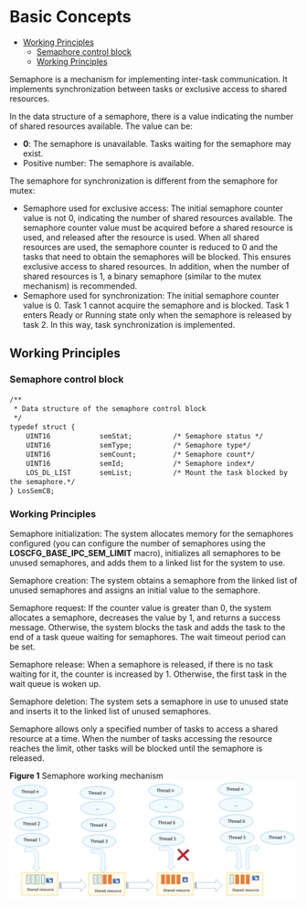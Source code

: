 # Basic Concepts<a name="EN-US_TOPIC_0000001124066587"></a>

-   [Working Principles](#section1794010261861)
    -   [Semaphore control block](#section11372149164815)
    -   [Working Principles](#section139726510491)


Semaphore is a mechanism for implementing inter-task communication. It implements synchronization between tasks or exclusive access to shared resources.

In the data structure of a semaphore, there is a value indicating the number of shared resources available. The value can be:

-   **0**: The semaphore is unavailable. Tasks waiting for the semaphore may exist.
-   Positive number: The semaphore is available.

The semaphore for synchronization is different from the semaphore for mutex:

-   Semaphore used for exclusive access: The initial semaphore counter value is not 0, indicating the number of shared resources available. The semaphore counter value must be acquired before a shared resource is used, and released after the resource is used. When all shared resources are used, the semaphore counter is reduced to 0 and the tasks that need to obtain the semaphores will be blocked. This ensures exclusive access to shared resources. In addition, when the number of shared resources is 1, a binary semaphore \(similar to the mutex mechanism\) is recommended.
-   Semaphore used for synchronization: The initial semaphore counter value is 0. Task 1 cannot acquire the semaphore and is blocked. Task 1 enters Ready or Running state only when the semaphore is released by task 2. In this way, task synchronization is implemented.

## Working Principles<a name="section1794010261861"></a>

### Semaphore control block<a name="section11372149164815"></a>

```
/**
 * Data structure of the semaphore control block
 */
typedef struct {
    UINT16            semStat;          /* Semaphore status */
    UINT16            semType;          /* Semaphore type*/
    UINT16            semCount;         /* Semaphore count*/
    UINT16            semId;            /* Semaphore index*/
    LOS_DL_LIST       semList;          /* Mount the task blocked by the semaphore.*/
} LosSemCB;
```

### Working Principles<a name="section139726510491"></a>

Semaphore initialization: The system allocates memory for the semaphores configured \(you can configure the number of semaphores using the  **LOSCFG\_BASE\_IPC\_SEM\_LIMIT**  macro\), initializes all semaphores to be unused semaphores, and adds them to a linked list for the system to use.

Semaphore creation: The system obtains a semaphore from the linked list of unused semaphores and assigns an initial value to the semaphore.

Semaphore request: If the counter value is greater than 0, the system allocates a semaphore, decreases the value by 1, and returns a success message. Otherwise, the system blocks the task and adds the task to the end of a task queue waiting for semaphores. The wait timeout period can be set.

Semaphore release: When a semaphore is released, if there is no task waiting for it, the counter is increased by 1. Otherwise, the first task in the wait queue is woken up.

Semaphore deletion: The system sets a semaphore in use to unused state and inserts it to the linked list of unused semaphores.

Semaphore allows only a specified number of tasks to access a shared resource at a time. When the number of tasks accessing the resource reaches the limit, other tasks will be blocked until the semaphore is released.

**Figure  1**  Semaphore working mechanism<a name="fig467314634214"></a>  
![](figure/semaphore-working-mechanism.png "semaphore-working-mechanism")

